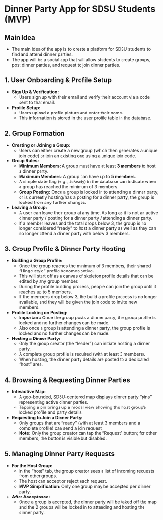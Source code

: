 # Dinner Party App for SDSU Students (MVP)

## Main Idea

- The main idea of the app is to create a platform for SDSU students to find and attend dinner parties.
- The app will be a social app that will allow students to create groups, post dinner parties, and request to join dinner parties.

## 1. User Onboarding & Profile Setup

- **Sign Up & Verification:**  
  - Users sign up with their email and verify their account via a code sent to that email.
- **Profile Setup:**  
  - Users upload a profile picture and enter their name.
  - This information is stored in the user profile table in the database.

## 2. Group Formation

- **Creating or Joining a Group:**  
  - Users can either create a new group (which then generates a unique join code) or join an existing one using a unique join code.
- **Group Rules:**  
  - **Minimum Members:** A group must have at least **3 members** to host a dinner party.  
  - **Maximum Members:** A group can have up to **5 members**.  
  - A simple state flag (e.g., `isReady`) in the database can indicate when a group has reached the minimum of 3 members.
  - **Group Posting:** Once a group is locked in to attending a dinner party, or is currently hosting/has a posting for a dinner party, the group is locked from any further changes. 
- **Leaving a Group:**  
  - A user can leave their group at any time. As long as it is not an active dinner party / posting for a dinner party / attending a dinner party.
  - If a member leaves and the total drops below 3, the group is no longer considered “ready” to host a dinner party as well as they can no longer attend a dinner party with below 3 members.

## 3. Group Profile & Dinner Party Hosting

- **Building a Group Profile:**  
  - Once the group reaches the minimum of 3 members, their shared “Hinge style” profile becomes active.  
  - This will start off as a canvas of skeleton profile details that can be edited by any group member.
  - During the profile building process, people can join the group until it reaches up to 5 members.
  - If the members drop below 3, the build a profile process is no longer available, and they will be given the join code to invite new members. 
- **Profile Locking on Posting:**  
  - **Important:** Once the group posts a dinner party, the group profile is locked and no further changes can be made.
  - Also once a group is attending a dinner party, the group profile is locked and no further changes can be made.
- **Hosting a Dinner Party:**  
  - Only the group creator (the “leader”) can initiate hosting a dinner party.  
  - A complete group profile is required (with at least 3 members).
  - When hosting, the dinner party details are posted to a dedicated “host” area.

## 4. Browsing & Requesting Dinner Parties

- **Interactive Map:**  
  - A geo-bounded, SDSU-centered map displays dinner party “pins” representing active dinner parties.
  - Tapping a pin brings up a modal view showing the host group’s locked profile and party details.
- **Requesting to Join a Dinner Party:**  
  - Only groups that are “ready” (with at least 3 members and a complete profile) can send a join request.
  - **Note:** Only the group creator can tap the “Request” button; for other members, the button is visible but disabled.

## 5. Managing Dinner Party Requests

- **For the Host Group:**  
  - In the “host” tab, the group creator sees a list of incoming requests from other groups.
  - The host can accept or reject each request.
  - **MVP Simplification:** Only one group may be accepted per dinner party.
- **After Acceptance:**  
  - Once a group is accepted, the dinner party will be taked off the map and the 2 groups will be locked in to attending and hosting the dinner party.

    
    
